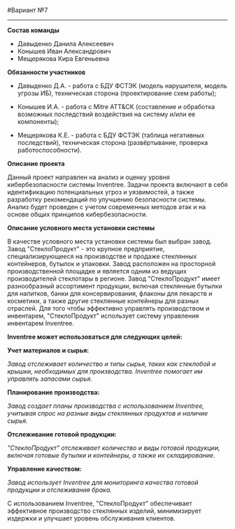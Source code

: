 #Вариант №7
____
__Состав команды__ 
- Давыденко Данила Алексеевич
- Конышев Иван Александрович
- Мещерякова Кира Евгеньевна

__Обязанности участников__
- Давыденко Д.А. - работа с БДУ ФСТЭК (модель нарушителя, модель угрозы ИБ), техническая сторона (проектирование схем работы);

- Конышев И.А. - работа с Mitre ATT&CK (составление и обработка возможных последствий воздействия на систему и/или ее компоненты);

- Мещерякова К.Е. - работа с БДУ ФСТЭК (таблица негативных последствий), техническая сторона (развёртывание, проверка работоспособности). 

__Описание проекта__

Данный проект направлен на анализ и оценку уровня кибербезопасности системы Inventree.
Задачи проекта включают в себя идентификацию потенциальных угроз и уязвимостей, а также разработку рекомендаций по улучшению безопасности системы.
Анализ будет проведен с учетом современных методов атак и на основе общих принципов кибербезопасности.

__Описание условного места установки системы__

В качестве условного места установки системы  был выбран завод.
Завод "СтеклоПродукт" - это крупное предприятие, специализирующееся на производстве и продаже стеклянных контейнеров, бутылок и упаковки. Завод расположен на просторной производственной площадке и является одним из ведущих производителей стеклотары в регионе.
Завод "СтеклоПродукт" имеет разнообразный ассортимент продукции, включая стеклянные бутылки для напитков, банки для консервирования, флаконы для лекарств и косметики, а также другие стеклянные контейнеры для разных отраслей.
Для того чтобы эффективно управлять производством и инвентарем, "СтеклоПродукт" использует систему управления инвентарем Inventree.

__Inventree может использоваться для следующих целей:__

  __Учет материалов и сырья:__

   _Завод отслеживает количество и типы сырья, таких как стеклобой и крышки, необходимых для производства. Inventree помогает им управлять запасами сырья._

  __Планирование производства:__ 
  
  _Завод создает планы производства с использованием Inventree, учитывая спрос на разные виды стеклянных продуктов и наличие сырья._

  __Отслеживание готовой продукции:__

  _"СтеклоПродукт" отслеживает количество и виды готовой продукции, включая готовые бутылки и контейнеры, а также их складирование._

  __Управление качеством:__
  
  _Завод использует Inventree для мониторинга качества готовой продукции и отслеживания брака._

С использованием Inventree, "СтеклоПродукт" обеспечивает эффективное производство стеклянных изделий, минимизирует издержки и улучшает уровень обслуживания клиентов.
